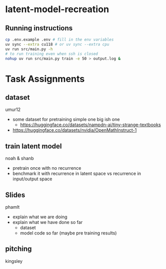 # latent-model-recreation

## Running instructions

```bash
cp .env.example .env # fill in the env variables
uv sync --extra cu118 # or uv sync --extra cpu
uv run src/main.py -h
# to run training even when ssh is closed
nohup uv run src/main.py train -e 50 > output.log &
```

# Task Assignments

## dataset

umur12

- some dataset for pretraining simple one big ish one
  - https://huggingface.co/datasets/nampdn-ai/tiny-strange-textbooks
- https://huggingface.co/datasets/nvidia/OpenMathInstruct-1

## train latent model

noah & shanb

- pretrain once with no recurrence
- benchmark it with recurrence in latent space vs recurrence in input/output space

## Slides

phamlt

- explain what we are doing
- explain what we have done so far
  - dataset
  - model code so far (maybe pre training results)

## pitching

kingsley
